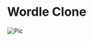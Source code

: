 # Wordle Clone
![Pic](https://user-images.githubusercontent.com/76005388/214511683-ef2c3d8e-40a9-400c-97f7-17765f431fbf.png)
